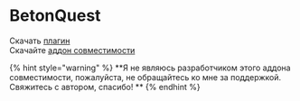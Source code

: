 # BetonQuest

Скачать [плагин](https://www.spigotmc.org/resources/betonquest.2117/)  
Скачайте [аддон совместимости](https://www.spigotmc.org/resources/betonquest-itemsadder-addon.90933/)

{% hint style="warning" %}
**Я не являюсь разработчиком этого аддона совместимости, пожалуйста, не обращайтесь ко мне за поддержкой.  
Свяжитесь с автором, спасибо! **
{% endhint %}


